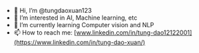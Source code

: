 - 👋 Hi, I’m @tungdaoxuan123
- 👀 I’m interested in AI, Machine learning, etc
- 🌱 I’m currently learning Computer vision and NLP
- 📫 How to reach me:
   [www.linkedin.com/in/tung-dao12122001](https://www.linkedin.com/in/tung-dao-xuan/)

<!---
tungdaoxuan123/tungdaoxuan123 is a ✨ special ✨ repository because its `README.md` (this file) appears on your GitHub profile.
You can click the Preview link to take a look at your changes.
--->
